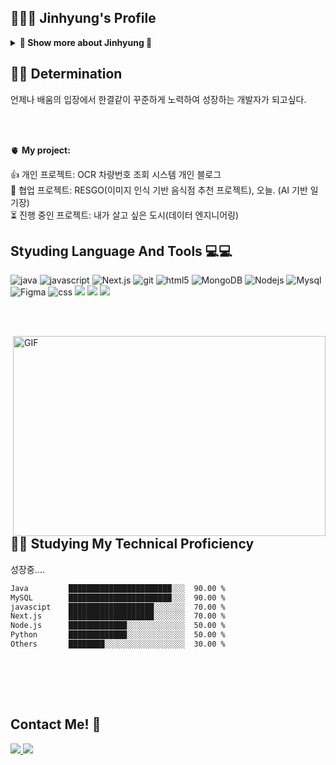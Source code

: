 ## 👨🏻‍💻 Jinhyung's Profile
<details>
<summary><strong>🔬 Show  more about Jinhyung 🔬</strong></summary>

## 🎓 Education
- 한경국립대학교 컴퓨터공학과 (2019.03 ~ 2024.12)

## 🏆 Awards


## 🌱 Certificates
- 정보처리기사
- SQLD
- 컴퓨터활용능력 2급
- TOEIC Speaking
</details>

## 👨‍💻 Determination
언제나 배움의 입장에서 한결같이 꾸준하게 노력하여 성장하는 개발자가 되고싶다.


</br></br>

🫀 **My project:**
<!-- TODO-IST:START -->
👍  개인 프로젝트: OCR 차량번호 조회 시스템 </a> 개인 블로그         
🤝  협업 프로젝트: RESGO(이미지 인식 기반 음식점 추천 프로젝트), 오늘. (AI 기반 일기장)                       
⏳  진행 중인 프로젝트: 내가 살고 싶은 도시(데이터 엔지니어링)
<!-- TODO-IST:END -->

<h2> Styuding Language And Tools 💻💻 </h2>
<p>
  <img alt="java" src="https://img.shields.io/badge/-Java-blueviolet?style=flat-square&logo=coffeescript&logoColor=white" />
  <img alt="javascript" src="https://img.shields.io/badge/-javascript-FFCA28?style=flat-square&logo=javascript&logoColor=white" />
  <img alt="Next.js" src="https://img.shields.io/badge/-Nextjs-13aa52?style=flat-square&logo=Next.js&logoColor=white" /> 
  <img alt="git" src="https://img.shields.io/badge/-Git-F05032?style=flat-square&logo=git&logoColor=white" />
  <img alt="html5" src="https://img.shields.io/badge/-HTML5-E34F26?style=flat-square&logo=html5&logoColor=white" />
  <img alt="MongoDB" src="https://img.shields.io/badge/-MongoDB-13aa52?style=flat-square&logo=mongodb&logoColor=white" />
  <img alt="Nodejs" src="https://img.shields.io/badge/-Nodejs-43853d?style=flat-square&logo=Node.js&logoColor=white" />
  <img alt="Mysql" src="https://img.shields.io/badge/-MySQL-white?style=flat-square&logo=mysql&logoColor=black" />
  <img alt="Figma" src="https://img.shields.io/badge/-Figma-red?style=flat-square&logo=figma&logoColor=white" />
  <img alt="css" src="https://img.shields.io/badge/-CSS-45b8d8?style=flat-square&logo=css3&logoColor=white" />
  <img src="https://img.shields.io/badge/IntelliJ-000000?style=flat&logo=intellijidea&logoColor=white"/>
  <img src="https://img.shields.io/badge/Spring-6DB33F?style=flat&logo=spring&logoColor=white"/>
  <img src="https://img.shields.io/badge/Spring Boot-6DB33F?style=flat&logo=spring-boot&logoColor=white"/>
  </p>

</br></br>
  
<img align="right" alt="GIF" src="https://github.com/abhisheknaiidu/abhisheknaiidu/blob/master/code.gif?raw=true" width="500" height="320" />  
<h2> 🌱🌱 Studying My Technical Proficiency </h2>  
<p> 성장중.... </p>

  ```txt
Java         ███████████████████████░░░  90.00 %
MySQL        ███████████████████████░░░  90.00 %
javascipt    ███████████████████░░░░░░░  70.00 %
Next.js      ███████████████████░░░░░░░  70.00 %
Node.js      █████████████░░░░░░░░░░░░░  50.00 %
Python       █████████████░░░░░░░░░░░░░  50.00 %
Others       ████████░░░░░░░░░░░░░░░░░░  30.00 %
```
</br></br>
  

</br>
<h2> Contact Me! 💌</h2>
<a href="https://www.instagram.com/imk.h_/"><img src="https://img.shields.io/badge/Instagram-ff6964?style=plastic-square&logo=instagram&logoColor=pink"/>
<a href="https://imkchannel.vercel.app/"><img src="https://img.shields.io/badge/Click me!-6DB33F?style=flat&logo=click&logoColor=white"/>

